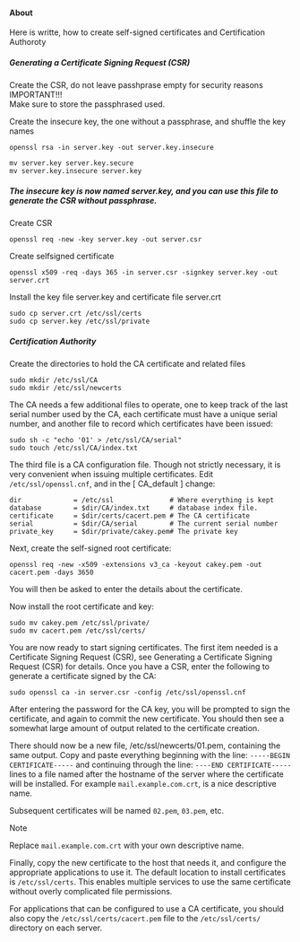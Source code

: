 #### About  
Here is writte, how to create self-signed certificates and Certification Authoroty  

##### Generating a Certificate Signing Request (CSR)
Create the CSR, do not leave passhprase empty for security reasons  
IMPORTANT!!!   
Make sure to store the passphrased used.



Create the insecure key, the one without a passphrase, and shuffle the key names

```
openssl rsa -in server.key -out server.key.insecure
```

```
mv server.key server.key.secure
mv server.key.insecure server.key
```

##### The insecure key is now named server.key, and you can use this file to generate the CSR without passphrase.  

Create CSR

```
openssl req -new -key server.key -out server.csr
```

Create selfsigned certificate

```
openssl x509 -req -days 365 -in server.csr -signkey server.key -out server.crt
```

Install the key file server.key and certificate file server.crt

```
sudo cp server.crt /etc/ssl/certs
sudo cp server.key /etc/ssl/private
```

##### Certification Authority  

Create the directories to hold the CA certificate and related files

```
sudo mkdir /etc/ssl/CA
sudo mkdir /etc/ssl/newcerts
```

The CA needs a few additional files to operate, one to keep track of the last serial number used by the CA, each certificate must have a unique serial number, and another file to record which certificates have been issued:

```
sudo sh -c "echo '01' > /etc/ssl/CA/serial"
sudo touch /etc/ssl/CA/index.txt
```

The third file is a CA configuration file. Though not strictly necessary, it is very convenient when issuing multiple certificates. Edit `/etc/ssl/openssl.cnf`, and in the [ CA_default ] change:  

```
dir             = /etc/ssl              # Where everything is kept  
database        = $dir/CA/index.txt     # database index file.  
certificate     = $dir/certs/cacert.pem # The CA certificate  
serial          = $dir/CA/serial        # The current serial number  
private_key     = $dir/private/cakey.pem# The private key  
```

Next, create the self-signed root certificate:  

```
openssl req -new -x509 -extensions v3_ca -keyout cakey.pem -out cacert.pem -days 3650
```

You will then be asked to enter the details about the certificate.  

Now install the root certificate and key:  

```
sudo mv cakey.pem /etc/ssl/private/
sudo mv cacert.pem /etc/ssl/certs/
```  

You are now ready to start signing certificates. The first item needed is a Certificate Signing Request (CSR), see Generating a Certificate Signing Request (CSR) for details. Once you have a CSR, enter the following to generate a certificate signed by the CA:  

```
sudo openssl ca -in server.csr -config /etc/ssl/openssl.cnf
```

After entering the password for the CA key, you will be prompted to sign the certificate, and again to commit the new certificate. You should then see a somewhat large amount of output related to the certificate creation.  

There should now be a new file, /etc/ssl/newcerts/01.pem, containing the same output. Copy and paste everything beginning with the line: `-----BEGIN CERTIFICATE-----` and continuing through the line: `----END CERTIFICATE-----` lines to a file named after the hostname of the server where the certificate will be installed. For example `mail.example.com.crt`, is a nice descriptive name.

Subsequent certificates will be named `02.pem`, `03.pem`, etc.  

Note  

Replace `mail.example.com.crt` with your own descriptive name.  

Finally, copy the new certificate to the host that needs it, and configure the appropriate applications to use it. The default location to install certificates is `/etc/ssl/certs`. This enables multiple services to use the same certificate without overly complicated file permissions.  

For applications that can be configured to use a CA certificate, you should also copy the `/etc/ssl/certs/cacert.pem` file to the `/etc/ssl/certs/` directory on each server.
